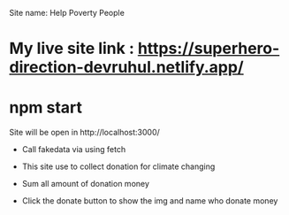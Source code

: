 <!-- Site name  -->

Site name:  Help Poverty People

<!-- live site link  -->
# My live site link : https://superhero-direction-devruhul.netlify.app/

# npm start 
Site will be open in  http://localhost:3000/

<!-- Call fack data  -->

* Call fakedata via using fetch 

<!-- Site work  -->

*  This site use to collect donation for climate changing 

*  Sum all amount of donation money 

*  Click the donate button to show the img and name who donate money
